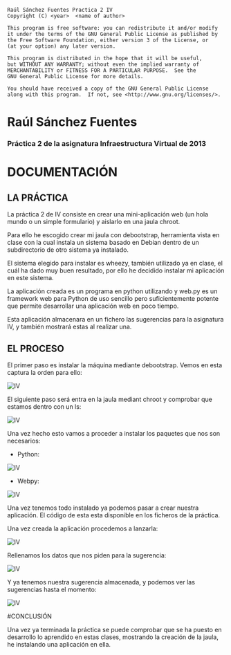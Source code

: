    Raúl Sánchez Fuentes Practica 2 IV
    Copyright (C) <year>  <name of author>

    This program is free software: you can redistribute it and/or modify
    it under the terms of the GNU General Public License as published by
    the Free Software Foundation, either version 3 of the License, or
    (at your option) any later version.

    This program is distributed in the hope that it will be useful,
    but WITHOUT ANY WARRANTY; without even the implied warranty of
    MERCHANTABILITY or FITNESS FOR A PARTICULAR PURPOSE.  See the
    GNU General Public License for more details.

    You should have received a copy of the GNU General Public License
    along with this program.  If not, see <http://www.gnu.org/licenses/>.




Raúl Sánchez Fuentes
==============================

### Práctica 2 de la asignatura Infraestructura Virtual de 2013

# DOCUMENTACIÓN

## LA PRÁCTICA

La práctica 2 de IV consiste en crear una mini-aplicación web (un hola mundo o un simple formulario) y aislarlo en una jaula chroot.

Para ello he escogido crear mi jaula con debootstrap, herramienta vista en clase con la cual instala un sistema basado en Debian dentro de un subdirectorio de otro sistema ya instalado. 

El sistema elegido para instalar es wheezy, también utilizado ya en clase, el cuál ha dado muy buen resultado, por ello he decidido instalar mi aplicación en este sistema.

La aplicación creada es un programa en python utilizando y web.py es un framework web para Python de uso sencillo pero suficientemente potente que permite desarrollar una aplicación web en poco tiempo.

Esta aplicación almacenara en un fichero las sugerencias para la asignatura IV, y también mostrará estas al realizar una.


## EL PROCESO

El primer paso es instalar la máquina mediante debootstrap. Vemos en esta captura la orden para ello:

![IV](https://dl.dropboxusercontent.com/s/ytv879qbbt4d6wn/p2.1.png)


El siguiente paso será entra en la jaula mediant chroot y comprobar que estamos dentro con un ls:

![IV](https://dl.dropboxusercontent.com/s/8qqb8kaf5wwv5i1/p2.2.png)


Una vez hecho esto vamos a proceder a instalar los paquetes que nos son necesarios:

* Python:

![IV](https://dl.dropboxusercontent.com/s/jofuwx5xtl12e8h/p2.3.png)


* Webpy:

![IV](https://dl.dropboxusercontent.com/s/a254pl1wyk532vf/p2.4.png)


Una vez tenemos todo instalado ya podemos pasar a crear nuestra aplicación. El código de esta esta disponible en los ficheros de la práctica.

Una vez creada la aplicación procedemos a lanzarla:

![IV](https://dl.dropboxusercontent.com/s/48olmeh76h14mz8/p2.5.png)

Rellenamos los datos que nos piden para la sugerencia:

![IV](https://dl.dropboxusercontent.com/s/rs5bfze2fkm8lxf/p2.6.png)

Y ya tenemos nuestra sugerencia almacenada, y podemos ver las sugerencias hasta el momento:

![IV](https://dl.dropboxusercontent.com/s/nj286oml7wdrmml/p2.7.png)


#CONCLUSIÓN

Una vez ya terminada la práctica se puede comprobar que se ha puesto en desarrollo lo aprendido en estas clases, mostrando la creación de la jaula, he instalando una aplicación en ella.
